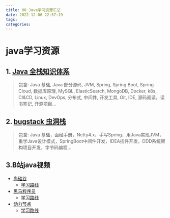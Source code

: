 ```yaml
---
title: 00_Java学习资源汇总
date: 2022-12-06 22:57:19
tags:
categories:
---
```


# java学习资源
## 1. [Java 全栈知识体系](https://pdai.tech/)
> 包含: Java 基础, Java 部分源码, JVM, Spring, Spring Boot, Spring Cloud, 数据库原理, MySQL, ElasticSearch, MongoDB, Docker, k8s, CI&CD, Linux, DevOps, 分布式, 中间件, 开发工具, Git, IDE, 源码阅读，读书笔记, 开源项目...

## 2. [bugstack 虫洞栈](https://bugstack.cn/)
> 包含: Java 基础，面经手册，Netty4.x，手写Spring，用Java实现JVM，重学Java设计模式，SpringBoot中间件开发，IDEA插件开发，DDD系统架构项目开发，字节码编程...

## 3.B站java视频
* [尚硅谷](https://space.bilibili.com/302417610)
  * [学习路线](https://www.bilibili.com/read/cv5216534)
* [黑马程序员](https://space.bilibili.com/37974444)
  * [学习路线](https://www.bilibili.com/read/cv9965357?spm_id_from=333.788.b_636f6d6d656e74.7)
* [动力节点](https://space.bilibili.com/76542346)
  * [学习路线](https://www.bilibili.com/read/cv6395168?spm_id_from=333.999.0.0)




